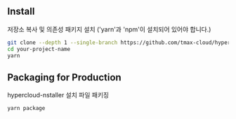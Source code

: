 ## Install

저장소 복사 및 의존성 패키지 설치
('yarn'과 'npm'이 설치되어 있어야 합니다.)

```bash
git clone --depth 1 --single-branch https://github.com/tmax-cloud/hypercloud-installer.git your-project-name
cd your-project-name
yarn
```

## Packaging for Production

hypercloud-nstaller 설치 파일 패키징

```bash
yarn package
```
